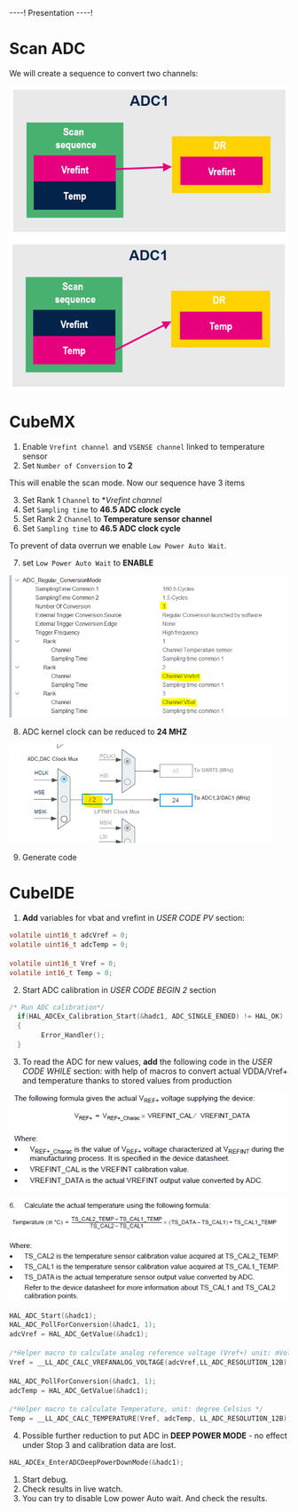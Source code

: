 ----!
Presentation
----!
#  Scan ADC

We will create a sequence to convert two channels:

![image](./img/adc_scan.png)

<p> </p>

#  CubeMX

1. Enable `Vrefint channel `and `VSENSE channel` linked to temperature sensor
2. Set `Number of Conversion` to **2**

This will enable the scan mode. Now our sequence have 3 items

3. Set Rank 1 `Channel` to **Vrefint channel*
4. Set `Sampling time` to **46.5 ADC clock cycle**
5. Set Rank 2 `Channel` to **Temperature sensor channel**
6. Set `Sampling time` to **46.5 ADC clock cycle**

To prevent of data overrun we enable `Low Power Auto Wait`.

7. set `Low Power Auto Wait` to **ENABLE**

![image](./img/config.png)
   
8.  ADC kernel clock can be reduced to **24 MHZ**
   
![image](./img/clkconfig.png) 
   
9.  Generate code

#  CubeIDE

1. **Add** variables for vbat and vrefint in *USER CODE PV* section:
     

```c
volatile uint16_t adcVref = 0;
volatile uint16_t adcTemp = 0;

volatile uint16_t Vref = 0;
volatile int16_t Temp = 0;
```

2. Start ADC calibration in *USER CODE BEGIN 2* section

```c
/* Run ADC calibration*/
  if(HAL_ADCEx_Calibration_Start(&hadc1, ADC_SINGLE_ENDED) != HAL_OK)
  {
        Error_Handler();
  }
```

3. To read the ADC for new values, **add** the following code in the *USER CODE WHILE* section:
   with help of macros to convert actual VDDA/Vref+ and temperature thanks to stored values from production

![image](./img/vref.png)

![image](./img/temp.png)

```c
HAL_ADC_Start(&hadc1);
HAL_ADC_PollForConversion(&hadc1, 1);
adcVref = HAL_ADC_GetValue(&hadc1);

/*Helper macro to calculate analog reference voltage (Vref+) unit: mVolt */
Vref = __LL_ADC_CALC_VREFANALOG_VOLTAGE(adcVref,LL_ADC_RESOLUTION_12B);

HAL_ADC_PollForConversion(&hadc1, 1);
adcTemp = HAL_ADC_GetValue(&hadc1);

/*Helper macro to calculate Temperature, unit: degree Celsius */
Temp = __LL_ADC_CALC_TEMPERATURE(Vref, adcTemp, LL_ADC_RESOLUTION_12B);
```

4. Possible further reduction to put ADC in **DEEP POWER MODE** - no effect under Stop 3 and calibration data are lost.
  
```c
HAL_ADCEx_EnterADCDeepPowerDownMode(&hadc1);
```
  

1. Start debug.
2. Check results in live watch.
3. You can try to disable Low power Auto wait. And check the results.
